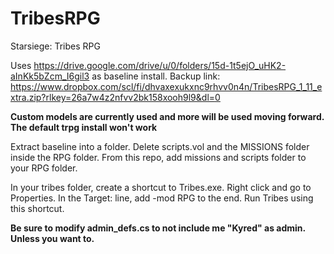 # TribesRPG
Starsiege: Tribes RPG

Uses https://drive.google.com/drive/u/0/folders/15d-1t5ejO_uHK2-aInKk5bZcm_I6gil3 as baseline install.
Backup link: https://www.dropbox.com/scl/fi/dhvaxexukxnc9rhvv0n4n/TribesRPG_1_11_extra.zip?rlkey=26a7w4z2nfvv2bk158xooh9l9&dl=0

**Custom models are currently used and more will be used moving forward.  The default trpg install won't work**

Extract baseline into a folder.  Delete scripts.vol and the MISSIONS folder inside the RPG folder.  From this repo, add missions and scripts folder to your RPG folder.

In your tribes folder, create a shortcut to Tribes.exe.  Right click and go to Properties.  In the Target: line, add -mod RPG to the end.  Run Tribes using this shortcut.

**Be sure to modify admin_defs.cs to not include me "Kyred" as admin.  Unless you want to.**
